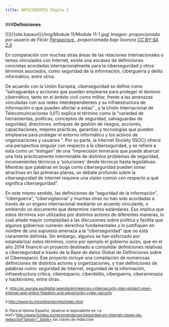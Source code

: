 ```yaml
---
title: ANTECEDENTES Página 2
---
```

###**Definiciones** 

![]({{site.baseurl}}/img/Module 11/Module 11-1.jpg)
*Imagen: proporcionada por usuario de Flickr <a href="https://www.flickr.com/photos/111692634@N04/">Perspecsys </a>, proporcionada bajo licencia <a href="https://creativecommons.org/licenses/by-sa/2.0/" target="_blank">CC BY-SA 2.0</a>*

En comparación con muchas otras áreas de las relaciones internacionales o temas vinculados con Internet, existe una escasez de definiciones concretas acordadas internacionalmente para la ciberseguridad y otros términos asociados, como seguridad de la información, ciberguerra y delito informático, entre otros.
	
De acuerdo con la Unión Europea, ciberseguridad se define como “salvaguardas y acciones que pueden emplearse para proteger el dominio cibernético, tanto en el ámbito civil como militar, frente a las amenazas vinculadas con sus redes interdependientes y su infraestructura de información o que pueden afectar a estas” , y la Unión Internacional de Telecomunicaciones (UIT) explica el término como la “variedad de herramientas, políticas, conceptos de seguridad, salvaguardas de seguridad, directrices, enfoques de gestión de riesgos, acciones, capacitaciones, mejores prácticas, garantías y tecnologías que pueden emplearse para proteger el entorno informático y los activos de organizaciones y usuarios ”. Por su parte, la Internet Society (ISOC) ofrece una perspectiva singular con respecto a la ciberseguridad, y se refiere a esta como un “eslogan” de una “imprecisión temeraria que puede abarcar una lista prácticamente interminable de distintos problemas de seguridad, inconvenientes técnicos y ‘soluciones’ desde técnicas hasta legislativas. Mientras que palabras en boga como ciberseguridad pueden sonar atractivas en las primeras planas, un debate profundo sobre la ciberseguridad de Internet requiere una visión común con respecto a qué significa ciberseguridad”.

En este mismo sentido, las definiciones de “seguridad de la información”, “ciberguerra”, “cibervigilancia” y muchas otras no han sido acordadas a través de un órgano internacional mediante un acuerdo vinculante, o emitiendo un documento que determine ciertos estándares. Eso implica que estos términos son utilizados por distintos actores de diferentes maneras, lo cual añade mayor complejidad a las discusiones sobre política y facilita que algunos gobiernos vulneren derechos fundamentales y lo justifiquen en nombre de una supuesta amenaza a la “ciberseguridad” que no está claramente definida. Sin embargo, algunos se han esforzado por estandarizar estos términos, como por ejemplo el gobierno suizo, que en el año 2014 financió un proyecto destinado a consolidar definiciones relativas a ciberseguridad a través de la Base de datos Global de Definiciones sobre el Ciberespacio. Ese proyecto incluye una compilación de numerosas definiciones de distintos actores y organizaciones, y trae definiciones de palabras como: seguridad de Internet, seguridad de la información, infraestructura crítica, ciberespacio, ciberdelito, ciberguerra, ciberamenaza y hacktivismo, entre otras .

<sub> 4: <a href=“http://ec.europa.eu/digital-agenda/en/news/eu-cybersecurity-plan-protect-open-internet-and-online-freedom-and-opportunity-cyber-security” target=“_blank>http://ec.europa.eu/digital-agenda/en/news/eu-cybersecurity-plan-protect-open-internet-and-online-freedom-and-opportunity-cyber-security</a></sub> 

<sub> 5:<a href=“http://www.itu.int/online/termite/index.html” target=“_blank>http://www.itu.int/online/termite/index.html </a></sub>

<sub> 6: Para el idioma Español, observe el equivalente en <a href=“http://www.fundeu.es/recomendacion/seguridad-en-internet-claves-de-redaccion”target=”_blank> las claves de redacción </a></sub> 




